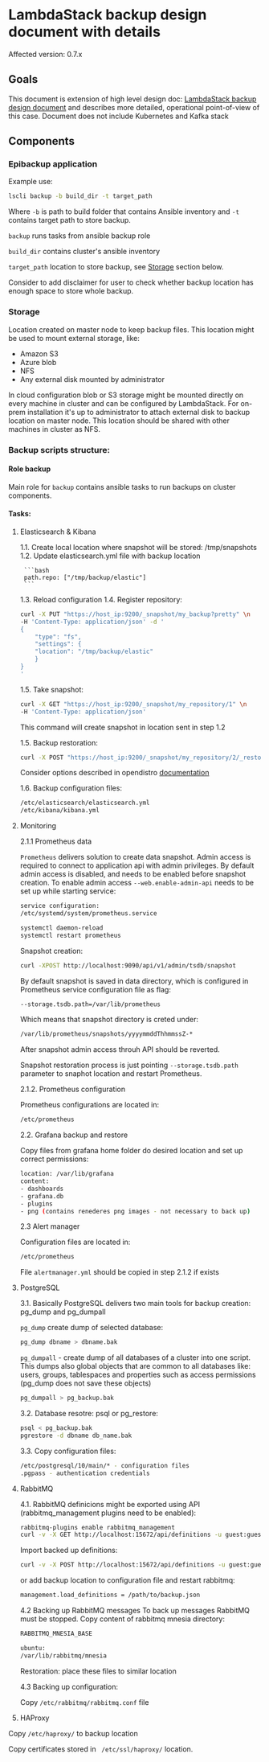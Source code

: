 # LambdaStack backup design document with details

Affected version: 0.7.x

## Goals

This document is extension of high level design doc: [LambdaStack backup design document](https://github.com/lambdastack/lambdastack/blob/master/docs/design-docs/backup/backups.md) and describes more detailed, operational point-of-view of this case.
Document does not include Kubernetes and Kafka stack

## Components

### Epibackup application
 Example use:
```bash
lscli backup -b build_dir -t target_path
```

Where `-b` is path to build folder that contains Ansible inventory and `-t` contains target path to store backup.

`backup` runs tasks from ansible backup role

`build_dir` contains cluster's ansible inventory

`target_path` location to store backup, see [Storage](#-Storage) section below.

Consider to add disclaimer for user to check whether backup location has enough space to store whole backup.

### Storage

Location created on master node to keep backup files. This location might be used to mount external storage, like:
- Amazon S3
- Azure blob
- NFS
- Any external disk mounted by administrator

In cloud configuration blob or S3 storage might be mounted directly on every machine in cluster and can be configured by LambdaStack. For on-prem installation it's up to administrator to attach external disk to backup location on master node. This location should be shared with other machines in cluster as NFS.

### Backup scripts structure:

#### Role backup

Main role for `backup` contains ansible tasks to run backups on cluster components.

#### Tasks:

1. Elasticsearch & Kibana

    1.1. Create local location where snapshot will be stored: /tmp/snapshots
    1.2. Update elasticsearch.yml file with backup location

        ```bash
        path.repo: ["/tmp/backup/elastic"]
        ```
    1.3. Reload configuration
    1.4. Register repository:
    ```bash
    curl -X PUT "https://host_ip:9200/_snapshot/my_backup?pretty" \n
    -H 'Content-Type: application/json' -d '
    {
        "type": "fs",
        "settings": {
        "location": "/tmp/backup/elastic"
        }
    }
    '
    ```
    1.5. Take snapshot:
    ```bash
    curl -X GET "https://host_ip:9200/_snapshot/my_repository/1" \n 
    -H 'Content-Type: application/json'
    ```

    This command will create snapshot in location sent in step 1.2

    1.5. Backup restoration:
    ```bash
    curl -X POST "https://host_ip:9200/_snapshot/my_repository/2/_restore" -H 'Content-Type: application/json'
    ```

    Consider options described in opendistro [documentation](https://opendistro.github.io/for-elasticsearch-docs/docs/elasticsearch/snapshot-restore/#shared-file-system)
    
    1.6. Backup configuration files:
    ```bash
    /etc/elasticsearch/elasticsearch.yml
    /etc/kibana/kibana.yml
     ```   

2. Monitoring
    
    2.1.1 Prometheus data
    
     `Prometheus` delivers solution to create data snapshot. Admin access is required to connect to application api with admin privileges. By default admin access is disabled, and needs to be enabled before snapshot creation.
    To enable admin access `--web.enable-admin-api` needs to be set up while starting service:

    ```bash
    service configuration:
    /etc/systemd/system/prometheus.service

    systemctl daemon-reload
    systemctl restart prometheus
    ```
    Snapshot creation:
    ```bash
    curl -XPOST http://localhost:9090/api/v1/admin/tsdb/snapshot
    ```
    By default snapshot is saved in data directory, which is configured in Prometheus service configuration file as flag:
    ```bash
    --storage.tsdb.path=/var/lib/prometheus
    ```
    Which means that snapshot directory is creted under:
    ```bash
    /var/lib/prometheus/snapshots/yyyymmddThhmmssZ-*
    ```

    After snapshot admin access throuh API should be reverted.

    Snapshot restoration process is just pointing `--storage.tsdb.path` parameter to snaphot location and restart Prometheus.

    2.1.2. Prometheus configuration
    
    Prometheus configurations are located in:
    ```bash
    /etc/prometheus
    ```

    2.2. Grafana backup and restore

    Copy files from grafana home folder do desired location and set up correct permissions:

    ```bash
    location: /var/lib/grafana
    content:
    - dashboards
    - grafana.db
    - plugins
    - png (contains renederes png images - not necessary to back up)
    ```

    2.3 Alert manager

    Configuration files are located in:
    ```bash
    /etc/prometheus
    ```
    File `alertmanager.yml` should be copied in step 2.1.2 if exists
3. PostgreSQL

    3.1. Basically PostgreSQL delivers two main tools for backup creation: pg_dump and pg_dumpall

    `pg_dump` create dump of selected database:

    ```bash
    pg_dump dbname > dbname.bak
    ```
    `pg_dumpall` - create dump of all databases of a cluster into one script. This dumps also global objects that are common to all databases like: users, groups, tablespaces and properties such as access permissions (pg_dump does not save these objects)
    ```bash
    pg_dumpall > pg_backup.bak
    ```
    3.2. Database resotre: psql or pg_restore:
    ```bash
    psql < pg_backup.bak
    pgrestore -d dbname db_name.bak
    ```

    3.3. Copy configuration files:
    ```bash
    /etc/postgresql/10/main/* - configuration files
    .pgpass - authentication credentials

    ```

4. RabbitMQ

    4.1. RabbitMQ definicions might be exported using API (rabbitmq_management plugins need to be enabled):

    ```bash
    rabbitmq-plugins enable rabbitmq_management
    curl -v -X GET http://localhost:15672/api/definitions -u guest:guest -H "content-type:application/json" -o json
    ```

    Import backed up definitions:
    ```bash
    curl -v -X POST http://localhost:15672/api/definitions -u guest:guest -H "content-type:application/json" --data backup.json
    ```
    or add backup location to configuration file and restart rabbitmq:
    ```bash
    management.load_definitions = /path/to/backup.json
    ```
    4.2 Backing up RabbitMQ messages
    To back up messages RabbitMQ must be stopped. Copy content of rabbitmq mnesia directory:
    ```bash
    RABBITMQ_MNESIA_BASE

    ubuntu:
    /var/lib/rabbitmq/mnesia
    ```
    Restoration: place these files to similar location

    4.3 Backing up configuration:

    Copy `/etc/rabbitmq/rabbitmq.conf` file

5. HAProxy

Copy ```/etc/haproxy/``` to backup location

Copy certificates stored in ``` /etc/ssl/haproxy/``` location.

